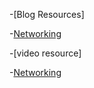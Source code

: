 
-[Blog Resources]

-[Networking](https://neprone.hashnode.dev/basics-of-computer-networking)

-[video resource]

-[Networking](https://youtu.be/IPvYjXCsTg8?si=mdct0HwlNJV8B7EG)